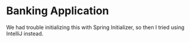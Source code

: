 # Banking Application

We had trouble initializing this with Spring Initializer, so then I tried using 
IntelliJ instead.

